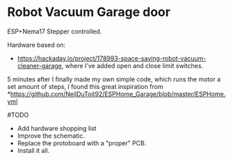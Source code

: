# Robot Vacuum Garage door

ESP+Nema17 Stepper controlled.


Hardware based on: 
* https://hackaday.io/project/178993-space-saving-robot-vacuum-cleaner-garage, where I've added open and close limit switches.

5 minutes after I finally made my own simple code, which runs the motor a set amount of steps, I found this great inspiration from 
*https://github.com/NeilDuToit92/ESPHome_Garage/blob/master/ESPHome.yml


#TODO
- Add hardware shopping list
- Improve the schematic.
- Replace the protoboard with a "proper" PCB.
- Install it all.
